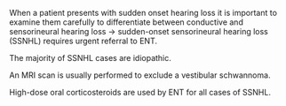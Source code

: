 When a patient presents with sudden onset hearing loss it is important to examine them carefully to differentiate between conductive and sensorineural hearing loss → sudden\-onset sensorineural hearing loss (SSNHL) requires urgent referral to ENT.  
  
The majority of SSNHL cases are idiopathic.  
  
An MRI scan is usually performed to exclude a vestibular schwannoma.  
  
High\-dose oral corticosteroids are used by ENT for all cases of SSNHL.